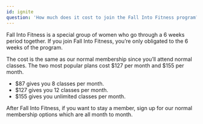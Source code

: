 ```yaml
---
id: ignite
question: 'How much does it cost to join the Fall Into Fitness program?'
---
```


Fall Into Fitness is a special group of women who go through a 6 weeks period together. If you join Fall Into Fitness, you’re only obligated to the 6 weeks of the program.

The cost is the same as our normal membership since you’ll attend normal classes. The two most popular plans cost $127 per month and $155 per month.

- \$87 gives you 8 classes per month.
- \$127 gives you 12 classes per month.
- \$155 gives you unlimited classes per month.

After Fall Into Fitness, if you want to stay a member, sign up for our normal membership options which are all month to month.
